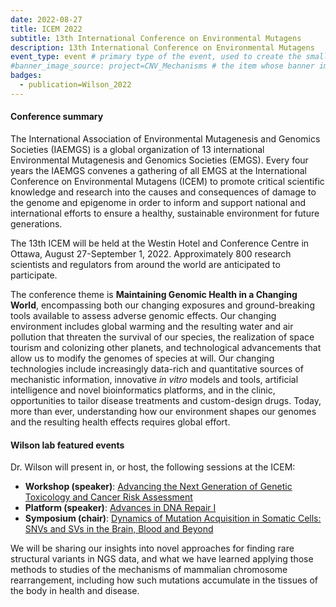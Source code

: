 ```yaml
---
date: 2022-08-27
title: ICEM 2022
subtitle: 13th International Conference on Environmental Mutagens
description: 13th International Conference on Environmental Mutagens
event_type: event # primary type of the event, used to create the small, colored post callout
#banner_image_source: project=CNV_Mechanisms # the item whose banner image will be adopted by this event
badges: 
  - publication=Wilson_2022
---
```


#### Conference summary

The International Association of Environmental Mutagenesis and Genomics Societies (IAEMGS) 
is a global organization of 13 international Environmental Mutagenesis and Genomics Societies (EMGS). 
Every four years the IAEMGS convenes a gathering of all EMGS at the International Conference on Environmental Mutagens (ICEM)
to promote critical scientific knowledge and research into the causes and consequences of damage to the genome and epigenome 
in order to inform and support national and international efforts to ensure a healthy, sustainable environment for future generations.  

The 13th ICEM will be held at the Westin Hotel and Conference Centre in Ottawa, August 27-September 1, 2022. 
Approximately 800 research scientists and regulators from around the world are anticipated to participate. 

The conference theme is **Maintaining Genomic Health in a Changing World**,
encompassing both our changing exposures and ground-breaking tools available to assess adverse genomic effects. 
Our changing environment includes global warming and the resulting water and air pollution that threaten the survival of our species, the realization of space tourism and colonizing other planets, and technological advancements that allow us to modify the genomes of species at will. Our changing technologies include increasingly data-rich and quantitative sources of mechanistic information, innovative _in vitro_ models and tools, artificial intelligence and novel bioinformatics platforms, and in the clinic, opportunities to tailor disease treatments and custom-design drugs. Today, more than ever, understanding how our environment shapes our genomes and the resulting health effects requires global effort. 

#### Wilson lab featured events

Dr. Wilson will present in, or host, the following sessions at the ICEM:

- **Workshop (speaker)**: [Advancing the Next Generation of Genetic Toxicology and Cancer Risk Assessment](https://www.emgs-us.org/p/cm/ld/fid=529)
- **Platform (speaker)**: [Advances in DNA Repair I](https://www.emgs-us.org/p/cm/ld/fid=542)
- **Symposium (chair)**: [Dynamics of Mutation Acquisition in Somatic Cells: SNVs and SVs in the Brain, Blood and Beyond](https://www.emgs-us.org/p/cm/ld/fid=527)

We will be sharing our insights into novel approaches for finding rare structural variants in NGS data,
and what we have learned applying those methods to studies of the mechanisms of mammalian chromosome rearrangement,
including how such mutations accumulate in the tissues of the body in health and disease.
